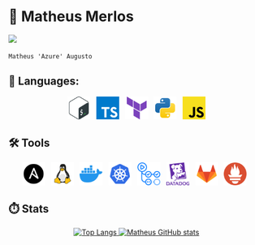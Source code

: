 # 🌃 Matheus Merlos
![](https://komarev.com/ghpvc/?username=Matheus-Merlos)

`Matheus 'Azure' Augusto`

## 🌙 Languages:   


<p align="center">
    <img width="45px" src="img/bash-icon.svg" alt="Bash">&nbsp;&nbsp;
    <img width="45px" src="img/typescript-icon.svg" alt="TypeScript">&nbsp;&nbsp;
    <img width="45px" src="img/terraform-icon.svg" alt="Terraform">&nbsp;&nbsp;
    <img width="45px" src="img/python-icon.svg" alt="Python">&nbsp;&nbsp;
    <img width="45px" src="img/javascript-icon.svg" alt="JavaScript">
</p>


## 🛠️ Tools

<p align="center">
    <img width="45px" src="img/ansible-icon.svg" alt="Ansible">&nbsp;&nbsp;
    <img width="45px" src="img/linux-icon.svg" alt="Linux">&nbsp;&nbsp;
    <img width="45px" src="img/docker-icon.svg" alt="Docker">&nbsp;&nbsp;
    <img width="45px" src="img/kubernetes-icon.svg" alt="Kubernetes">&nbsp;&nbsp;
    <img width="45px" src="img/github-actions-icon.svg" alt="GitHub Actions">&nbsp;&nbsp;
    <img width="45px" src="img/datadog-icon.svg" alt="Datadog">&nbsp;&nbsp;
    <img width="45px" src="img/gitlab-icon.svg" alt="GitLab">&nbsp;&nbsp;
    <img width="45px" src="img/prometheus-icon.svg" alt="Prometheus">&nbsp;&nbsp;
</p>

## ⏱️ Stats


<p align="center">
  <a href="https://github.com/anuraghazra/github-readme-stats">
    <img src="https://github-readme-stats.vercel.app/api/top-langs/?username=Matheus-Merlos&layout=compact&theme=tokyonight&card_width=450" alt="Top Langs" />
  </a>
  <a href="https://github.com/anuraghazra/github-readme-stats">
    <img src="https://github-readme-stats.vercel.app/api?username=Matheus-Merlos&layout=compact&theme=tokyonight" alt="Matheus GitHub stats" />
  </a>
</p>

